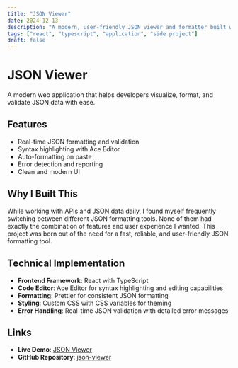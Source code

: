 ```yaml
---
title: "JSON Viewer"
date: 2024-12-13
description: "A modern, user-friendly JSON viewer and formatter built with React"
tags: ["react", "typescript", "application", "side project"]
draft: false
---
```


# JSON Viewer

A modern web application that helps developers visualize, format, and validate JSON data with ease.

## Features

- Real-time JSON formatting and validation
- Syntax highlighting with Ace Editor
- Auto-formatting on paste
- Error detection and reporting
- Clean and modern UI

## Why I Built This

While working with APIs and JSON data daily, I found myself frequently switching between different JSON formatting tools. None of them had exactly the combination of features and user experience I wanted. This project was born out of the need for a fast, reliable, and user-friendly JSON formatting tool.

## Technical Implementation

- **Frontend Framework**: React with TypeScript
- **Code Editor**: Ace Editor for syntax highlighting and editing capabilities
- **Formatting**: Prettier for consistent JSON formatting
- **Styling**: Custom CSS with CSS variables for theming
- **Error Handling**: Real-time JSON validation with detailed error messages

## Links

- **Live Demo**: [JSON Viewer](https://json-viewer.daksh.be)
- **GitHub Repository**: [json-viewer](https://github.com/dakshpareek/json-viewer)
